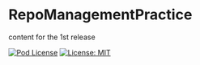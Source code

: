 # RepoManagementPractice
content for the 1st release

[![Pod License](http://img.shields.io/cocoapods/l/SDWebImage.svg?style=flat)](https://www.apache.org/licenses/LICENSE-2.0.html)
[![License: MIT](https://img.shields.io/badge/license-MIT-blue.svg?style=flat)](http://opensource.org/licenses/MIT)

